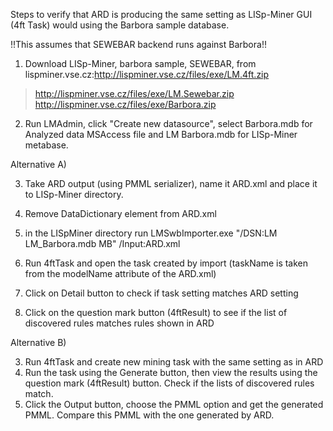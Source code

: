 Steps to verify that ARD is producing the same setting as LISp-Miner GUI (4ft Task) would using the Barbora sample database.

!!This assumes that SEWEBAR backend runs against Barbora!!

1) Download LISp-Miner, barbora sample, SEWEBAR,  from lispminer.vse.cz:http://lispminer.vse.cz/files/exe/LM.4ft.zip
> http://lispminer.vse.cz/files/exe/LM.Sewebar.zip
> http://lispminer.vse.cz/files/exe/Barbora.zip

2) Run LMAdmin, click "Create new datasource", select  Barbora.mdb for Analyzed data MSAccess file and LM Barbora.mdb for LISp-Miner metabase.

Alternative A)

3) Take ARD output (using PMML serializer), name it ARD.xml and place it to LISp-Miner directory.

4) Remove DataDictionary element from ARD.xml

5) in the LISpMiner directory
run LMSwbImporter.exe "/DSN:LM LM\_Barbora.mdb MB" /Input:ARD.xml

6) Run 4ftTask and open the task created by import (taskName is taken from the modelName attribute of the ARD.xml)

7) Click on Detail button to check if task setting matches ARD setting
8) Click on the question mark button (4ftResult) to see if the list of discovered rules matches rules shown in ARD

Alternative B)

3) Run 4ftTask and create new mining task with the same setting as in ARD
4) Run the task using the Generate button, then view the results using the question mark (4ftResult) button. Check if the lists of discovered rules match.
5) Click the Output button, choose the PMML option and get the generated PMML. Compare this PMML with the one generated by ARD.